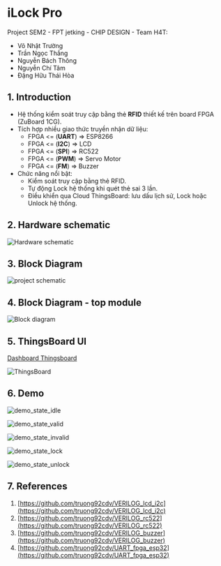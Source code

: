 # iLock Pro

Project SEM2 - FPT jetking - CHIP DESIGN - Team H4T:
- Võ Nhật Trường
- Trần Ngọc Thắng
- Nguyễn Bách Thông
- Nguyễn Chí Tâm
- Đặng Hữu Thái Hòa

## 1. Introduction
- Hệ thống kiểm soát truy cập bằng thẻ **RFID** thiết kế trên board FPGA (ZuBoard 1CG).
- Tích hợp nhiều giao thức truyền nhận dữ liệu:
  + FPGA <= (**UART**) => ESP8266
  + FPGA <= (**I2C**) => LCD
  + FPGA <= (**SPI**) => RC522
  + FPGA <= (**PWM**) => Servo Motor
  + FPGA <= (**FM**) => Buzzer
- Chức năng nổi bật:
  + Kiểm soát truy cập bằng thẻ RFID.
  + Tự động Lock hệ thống khi quét thẻ sai 3 lần.
  + Điều khiển qua Cloud ThingsBoard: lưu dấu lịch sử, Lock hoặc Unlock hệ thống.

## 2. Hardware schematic

![Hardware schematic](./images/schematic_hardware_png.png)


## 3. Block Diagram

![project schematic](./images/project_schematic.png)


## 4. Block Diagram - top module

![Block diagram](./images/block_diagram_top.png)


## 5. ThingsBoard UI

[Dashboard Thingsboard](https://demo.thingsboard.io/dashboard/6c5fe6d0-f7cf-11ef-9dbc-834dadad7dd9?publicId=76892100-edfa-11ef-9dbc-834dadad7dd9)

![ThingsBoard](./images/thingsboard.png)

## 6. Demo

![demo_state_idle](./images/demo_state_idle.jpg)

![demo_state_valid](./images/demo_state_valid.jpg)

![demo_state_invalid](./images/demo_state_invalid.jpg)

![demo_state_lock](./images/demo_state_lock.jpg)

![demo_state_unlock](./images/demo_state_unlock.jpg)


## 7. References
1. [https://github.com/truong92cdv/VERILOG_lcd_i2c](https://github.com/truong92cdv/VERILOG_lcd_i2c)
2. [https://github.com/truong92cdv/VERILOG_rc522](https://github.com/truong92cdv/VERILOG_rc522)
3. [https://github.com/truong92cdv/VERILOG_buzzer](https://github.com/truong92cdv/VERILOG_buzzer)
4. [https://github.com/truong92cdv/UART_fpga_esp32](https://github.com/truong92cdv/UART_fpga_esp32)
